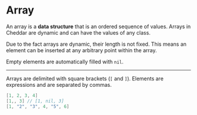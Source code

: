 # Array
 An array is a **data structure** that is an ordered sequence of values. Arrays in Cheddar are dynamic and can have the values of any class.
 
 Due to the fact arrays are dynamic, their length is not fixed. This means an element can be inserted at any arbitrary point within the array.
 
 Empty elements are automatically filled with `nil`.
 
 ---
 
 Arrays are delimited with square brackets (`[` and `]`). Elements are expressions and are separated by commas.
 
 ```c
 [1, 2, 3, 4]
 [1,, 3] // [1, nil, 3]
 [1, "2", "3", 4, "5", 6]
 ```